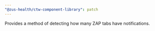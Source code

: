 ```yaml
---
"@zus-health/ctw-component-library": patch
---
```


Provides a method of detecting how many ZAP tabs have notifications.
